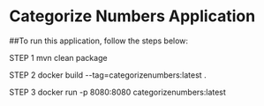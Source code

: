 <h1>Categorize Numbers Application</h1>

##To run this application, follow the steps below:

STEP 1
mvn clean package

STEP 2
docker build --tag=categorizenumbers:latest .

STEP 3
docker run -p 8080:8080 categorizenumbers:latest

